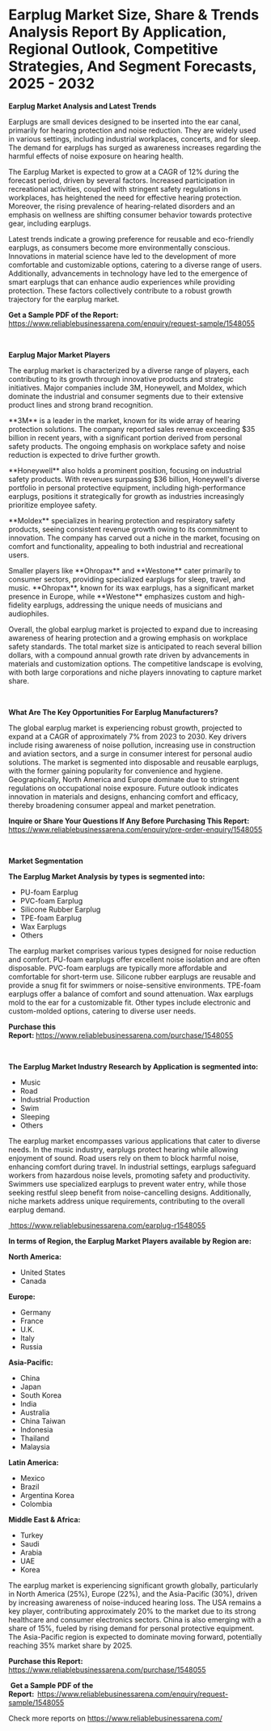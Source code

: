 <p><h1>Earplug Market Size, Share & Trends Analysis Report By Application, Regional Outlook, Competitive Strategies, And Segment Forecasts, 2025 - 2032</h1></p><p><strong>Earplug Market Analysis and Latest Trends</strong></p>
<p><p>Earplugs are small devices designed to be inserted into the ear canal, primarily for hearing protection and noise reduction. They are widely used in various settings, including industrial workplaces, concerts, and for sleep. The demand for earplugs has surged as awareness increases regarding the harmful effects of noise exposure on hearing health. </p><p>The Earplug Market is expected to grow at a CAGR of 12% during the forecast period, driven by several factors. Increased participation in recreational activities, coupled with stringent safety regulations in workplaces, has heightened the need for effective hearing protection. Moreover, the rising prevalence of hearing-related disorders and an emphasis on wellness are shifting consumer behavior towards protective gear, including earplugs. </p><p>Latest trends indicate a growing preference for reusable and eco-friendly earplugs, as consumers become more environmentally conscious. Innovations in material science have led to the development of more comfortable and customizable options, catering to a diverse range of users. Additionally, advancements in technology have led to the emergence of smart earplugs that can enhance audio experiences while providing protection. These factors collectively contribute to a robust growth trajectory for the earplug market.</p></p>
<p><strong>Get a Sample PDF of the Report:&nbsp;</strong> <a href="https://www.reliablebusinessarena.com/enquiry/request-sample/1548055?utm_campaign=1891&utm_medium=2&utm_source=Github&utm_content=ia&utm_term=08022025&utm_id=earplug">https://www.reliablebusinessarena.com/enquiry/request-sample/1548055</a></p>
<p>&nbsp;</p>
<p><strong>Earplug Major Market Players</strong></p>
<p><p>The earplug market is characterized by a diverse range of players, each contributing to its growth through innovative products and strategic initiatives. Major companies include 3M, Honeywell, and Moldex, which dominate the industrial and consumer segments due to their extensive product lines and strong brand recognition. </p><p>**3M** is a leader in the market, known for its wide array of hearing protection solutions. The company reported sales revenue exceeding $35 billion in recent years, with a significant portion derived from personal safety products. The ongoing emphasis on workplace safety and noise reduction is expected to drive further growth.</p><p>**Honeywell** also holds a prominent position, focusing on industrial safety products. With revenues surpassing $36 billion, Honeywell's diverse portfolio in personal protective equipment, including high-performance earplugs, positions it strategically for growth as industries increasingly prioritize employee safety.</p><p>**Moldex** specializes in hearing protection and respiratory safety products, seeing consistent revenue growth owing to its commitment to innovation. The company has carved out a niche in the market, focusing on comfort and functionality, appealing to both industrial and recreational users.</p><p>Smaller players like **Ohropax** and **Westone** cater primarily to consumer sectors, providing specialized earplugs for sleep, travel, and music. **Ohropax**, known for its wax earplugs, has a significant market presence in Europe, while **Westone** emphasizes custom and high-fidelity earplugs, addressing the unique needs of musicians and audiophiles.</p><p>Overall, the global earplug market is projected to expand due to increasing awareness of hearing protection and a growing emphasis on workplace safety standards. The total market size is anticipated to reach several billion dollars, with a compound annual growth rate driven by advancements in materials and customization options. The competitive landscape is evolving, with both large corporations and niche players innovating to capture market share.</p></p>
<p>&nbsp;</p>
<p><strong>What Are The Key Opportunities For Earplug Manufacturers?</strong></p>
<p><p>The global earplug market is experiencing robust growth, projected to expand at a CAGR of approximately 7% from 2023 to 2030. Key drivers include rising awareness of noise pollution, increasing use in construction and aviation sectors, and a surge in consumer interest for personal audio solutions. The market is segmented into disposable and reusable earplugs, with the former gaining popularity for convenience and hygiene. Geographically, North America and Europe dominate due to stringent regulations on occupational noise exposure. Future outlook indicates innovation in materials and designs, enhancing comfort and efficacy, thereby broadening consumer appeal and market penetration.</p></p>
<p><strong>Inquire or Share Your Questions If Any Before Purchasing This Report:</strong> <a href="https://www.reliablebusinessarena.com/enquiry/pre-order-enquiry/1548055?utm_campaign=1891&utm_medium=2&utm_source=Github&utm_content=ia&utm_term=08022025&utm_id=earplug">https://www.reliablebusinessarena.com/enquiry/pre-order-enquiry/1548055</a></p>
<p>&nbsp;</p>
<p><strong>Market Segmentation</strong></p>
<p><strong>The Earplug Market Analysis by types is segmented into:</strong></p>
<p><ul><li>PU-foam Earplug</li><li>PVC-foam Earplug</li><li>Silicone Rubber Earplug</li><li>TPE-foam Earplug</li><li>Wax Earplugs</li><li>Others</li></ul></p>
<p><p>The earplug market comprises various types designed for noise reduction and comfort. PU-foam earplugs offer excellent noise isolation and are often disposable. PVC-foam earplugs are typically more affordable and comfortable for short-term use. Silicone rubber earplugs are reusable and provide a snug fit for swimmers or noise-sensitive environments. TPE-foam earplugs offer a balance of comfort and sound attenuation. Wax earplugs mold to the ear for a customizable fit. Other types include electronic and custom-molded options, catering to diverse user needs.</p></p>
<p><strong>Purchase this Report:&nbsp;</strong><a href="https://www.reliablebusinessarena.com/purchase/1548055?utm_campaign=1891&utm_medium=2&utm_source=Github&utm_content=ia&utm_term=08022025&utm_id=earplug">https://www.reliablebusinessarena.com/purchase/1548055</a></p>
<p>&nbsp;</p>
<p><strong>The Earplug Market Industry Research by Application is segmented into:</strong></p>
<p><ul><li>Music</li><li>Road</li><li>Industrial Production</li><li>Swim</li><li>Sleeping</li><li>Others</li></ul></p>
<p><p>The earplug market encompasses various applications that cater to diverse needs. In the music industry, earplugs protect hearing while allowing enjoyment of sound. Road users rely on them to block harmful noise, enhancing comfort during travel. In industrial settings, earplugs safeguard workers from hazardous noise levels, promoting safety and productivity. Swimmers use specialized earplugs to prevent water entry, while those seeking restful sleep benefit from noise-cancelling designs. Additionally, niche markets address unique requirements, contributing to the overall earplug demand.</p></p>
<p><a href="https://www.reliablebusinessarena.com/earplug-r1548055?utm_campaign=1891&utm_medium=2&utm_source=Github&utm_content=ia&utm_term=08022025&utm_id=earplug">&nbsp;https://www.reliablebusinessarena.com/earplug-r1548055</a></p>
<p><strong>In terms of Region, the Earplug Market Players available by Region are:</strong></p>
<p>
    <p> <strong> North America: </strong>
        <ul>
            <li>United States</li>
            <li>Canada</li>
        </ul>
        </p> 
    <p> <strong> Europe: </strong>
        <ul>
            <li>Germany</li>
            <li>France</li>
            <li>U.K.</li>
            <li>Italy</li>
            <li>Russia</li>
        </ul>
        </p> 
    <p> <strong> Asia-Pacific: </strong>
        <ul>
            <li>China</li>
            <li>Japan</li>
            <li>South Korea</li>
            <li>India</li>
            <li>Australia</li>
            <li>China Taiwan</li>
            <li>Indonesia</li>
            <li>Thailand</li>
            <li>Malaysia</li>
        </ul>
        </p> 
    <p> <strong> Latin America: </strong>
        <ul>
            <li>Mexico</li>
            <li>Brazil</li>
            <li>Argentina Korea</li>
            <li>Colombia</li>
        </ul>
        </p> 
    <p> <strong> Middle East & Africa: </strong>
        <ul>
            <li>Turkey</li>
            <li>Saudi</li>
            <li>Arabia</li>
            <li>UAE</li>
            <li>Korea</li>
        </ul>
    </p>
    </p>
<p><p>The earplug market is experiencing significant growth globally, particularly in North America (25%), Europe (22%), and the Asia-Pacific (30%), driven by increasing awareness of noise-induced hearing loss. The USA remains a key player, contributing approximately 20% to the market due to its strong healthcare and consumer electronics sectors. China is also emerging with a share of 15%, fueled by rising demand for personal protective equipment. The Asia-Pacific region is expected to dominate moving forward, potentially reaching 35% market share by 2025.</p></p>
<p><strong>Purchase this Report: </strong><a href="https://www.reliablebusinessarena.com/purchase/1548055?utm_campaign=1891&utm_medium=2&utm_source=Github&utm_content=ia&utm_term=08022025&utm_id=earplug">https://www.reliablebusinessarena.com/purchase/1548055</a></p>
<p>&nbsp;<strong>Get a Sample PDF of the Report:&nbsp;&nbsp;</strong><a href="https://www.reliablebusinessarena.com/enquiry/request-sample/1548055?utm_campaign=1891&utm_medium=2&utm_source=Github&utm_content=ia&utm_term=08022025&utm_id=earplug">https://www.reliablebusinessarena.com/enquiry/request-sample/1548055</a></p>
<p><strong></strong></p>
<p>Check more reports on <a href="https://www.reliablebusinessarena.com/?utm_campaign=1891&utm_medium=2&utm_source=Github&utm_content=ia&utm_term=08022025&utm_id=earplug">https://www.reliablebusinessarena.com/</a></p>